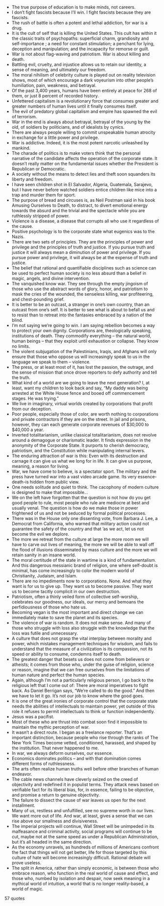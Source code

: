  - The true purpose of education is to make minds, not careers.
 - I don’t fight fascists because I’ll win. I fight fascists because they are fascists.
 - The rush of battle is often a potent and lethal addiction, for war is a drug.
 - It is the cult of self that is killing the United States. This cult has within it the classic traits of psychopaths: superficial charm, grandiosity and self-importance ; a need for constant stimulation; a penchant for lying, deception and manipulation; and the incapacity for remorse or guilt.
 - War is not about flag-waving and patriotism. War is about killing and death.
 - Battling evil, cruelty, and injustice allows us to retain our identity, a sense of meaning, and ultimately our freedom.
 - The moral nihilism of celebrity culture is played out on reality television shows, most of which encourage a dark voyeurism into other people’s humiliation, pain, weakness, and betrayal.
 - Of the past 3,400 years, humans have been entirely at peace for 268 of them, or just 8 percent of recorded history.
 - Unfettered capitalism is a revolutionary force that consumes greater and greater numbers of human lives until it finally consumes itself.
 - The evil of predatory global capitalism and empire has spawned the evil of terrorism.
 - War in the end is always about betrayal, betrayal of the young by the old, of soldiers by politicians, and of idealists by cynics.
 - There are always people willing to commit unspeakable human atrocity in exchange for a little power and privilege.
 - War is addictive. Indeed, it is the most potent narcotic unleashed by mankind.
 - The charade of politics is to make voters think that the personal narrative of the candidate affects the operation of the corporate state. It doesn’t really matter on the fundamental issues whether the President is Republican or Democratic.
 - A society without the means to detect lies and theft soon squanders its liberty and freedom.
 - I have seen children shot in El Salvador, Algeria, Guatemala, Sarajevo, but I have never before watched soldiers entice children like mice into a trap and murder them for sport.
 - The purpose of bread and circuses is, as Neil Postman said in his book Amusing Ourselves to Death, to distract, to divert emotional energy towards the absurd and the trivial and the spectacle while you are ruthlessly stripped of power.
 - Violence is a disease, a disease that corrupts all who use it regardless of the cause.
 - Positive psychology is to the corporate state what eugenics was to the Nazis.
 - There are two sets of principles. They are the principles of power and privilege and the principles of truth and justice. If you pursue truth and justice it will always mean a diminution of power and privilege. If you pursue power and privilege, it will always be at the expense of truth and justice.
 - The belief that rational and quantifiable disciplines such as science can be used to perfect human society is no less absurd than a belief in magic, angels, and divine intervention.
 - The vanquished know war. They see through the empty jingoism of those who use the abstract words of glory, honor, and patriotism to mask the cries of the wounded, the senseless killing, war profiteering, and chest-pounding grief.
 - It is better to be an outcast, a stranger in one’s own country, than an outcast from one’s self. It is better to see what is about to befall us and to resist than to retreat into the fantasies embraced by a nation of the blind.
 - I’m not saying we’re going to win. I am saying rebellion becomes a way to protect your own dignity. Corporations are, theologically speaking, institutions of death. They commodify everything – the natural world, human beings – that they exploit until exhaustion or collapse. They know no limits.
 - The violent subjugation of the Palestinians, Iraqis, and Afghans will only ensure that those who oppose us will increasingly speak to us in the language we speak to them – violence.
 - The press, or at least most of it, has lost the passion, the outrage, and the sense of mission that once drove reporters to defy authority and tell the truth.
 - What kind of a world are we going to leave the next generation? I, at least, want my children to look back and say, “My daddy was being arrested at the White House fence and booed off commencement stages. He was trying.”
 - We live in imaginary, virtual worlds created by corporations that profit from our deception.
 - Poor people, especially those of color, are worth nothing to corporations and private contractors if they are on the street. In jail and prisons, however, they can each generate corporate revenues of $30,000 to $40,000 a year.
 - Inverted totalitarianism, unlike classical totalitarianism, does not revolve around a demagogue or charismatic leader. It finds expression in the anonymity of the Corporate State. It purports to cherish democracy, patriotism, and the Constitution while manipulating internal levers.
 - The enduring attraction of war is this: Even with its destruction and carnage it can give us what we long for in life. It can give us purpose, meaning, a reason for living.
 - War, we have come to believe, is a spectator sport. The military and the press have turned war into a vast video arcade game. Its very essence-death-is hidden from public view.
 - One needs solitude and quiet to think. The cacophony of modern culture is designed to make that impossible...
 - We on the left have forgotten that the question is not how do you get good people to rule, most people who rule are mediocre at best and usually venal. The question is how do we make those in power frightened of us and not be seduced by formal political processes.
 - There was in the House only one dissenting vote, from Barbara J. Lee, a Democrat from California, who warned that military action could not guarantee the safety of the country and that ’as we act, let us not become the evil we deplore.
 - The more we retreat from the culture at large the more room we will have to carve out lives of meaning, the more we will be able to wall off the flood of illusions disseminated by mass culture and the more we will retain sanity in an insane world.
 - The moral certitude of the state in wartime is a kind of fundamentalism. And this dangerous messianic brand of religion, one where self-doubt is minimal, has come increasingly to color the modern world of Christianity, Judaism, and Islam.
 - There are no impediments now to corporations. None. And what they want is for us to give up. They want us to become passive. They want us to become tacitly complicit in our own destruction.
 - Patriotism, often a thinly veiled form of collective self-worship, celebrates our goodness, our ideals, our mercy and bemoans the perfidiousness of those who hate us.
 - Becoming vegan is the most important and direct change we can immediately make to save the planet and its species.
 - The violence of war is random. It does not make sense. And many of those who struggle with loss also struggle with the knowledge that the loss was futile and unnecessary.
 - A culture that does not grasp the vital interplay between morality and power, which mistakes management techniques for wisdom, and fails to understand that the measure of a civilization is its compassion, not its speed or ability to consume, condemns itself to death.
 - The greatest danger that besets us does not come from believers or atheists; it comes from those who, under the guise of religion, science or reason, imagine that we can free ourselves from the limitations of human nature and perfect the human species.
 - Again, although I’m not a particularly religious person, I go back to the religious left that I come out of: There are moral imperatives to fight back. As Daniel Berrigan says, “We’re called to do the good.” And then we have to let it go. It’s not our job to know where the good goes.
 - It is one of the great ironies of corporate control that the corporate state needs the abilities of intellectuals to maintain power, yet outside of this role it refuses to permit intellectuals to think or function independently.
 - Jesus was a pacifist.
 - Most of these who are thrust into combat soon find it impossible to maintain the mythic perception of war.
 - It wasn’t a direct route. I began as a freelance reporter. That’s an important distinction, because people who rise through the ranks of The New York Times become vetted, conditioned, harassed, and shaped by the institution. That never happened to me.
 - In war, we always deform ourselves, our essence.
 - Economics dominates politics – and with that domination comes different forms of ruthlessness.
 - The arts often realize human truths well before other branches of human endeavor.
 - The cable news channels have cleverly seized on the creed of objectivity and redefined it in populist terms. They attack news based on verifiable fact for its liberal bias, for, in essence, failing to be objective, and promise a return to genuine objectivity.
 - The failure to dissect the cause of war leaves us open for the next installment.
 - Many of us, restless and unfulfilled, see no supreme worth in our lives. We want more out of life. And war, at least, gives a sense that we can rise above our smallness and divisiveness.
 - The imperial projects will continue, Wall Street will be unimpeded in its malfeasance and criminal activity, social programs will continue to be cut, maybe not at the same speed as under a Republican Administration, but it’s all headed in the same direction.
 - As the economy unravels, as hundreds of millions of Americans confront the fact that things will not get better, life for those targeted by this culture of hate will become increasingly difficult. Rational debate will prove useless.
 - The split in America, rather than simply economic, is between those who embrace reason, who function in the real world of cause and effect, and those who, numbed by isolation and despair, now seek meaning in a mythical world of intuition, a world that is no longer reality-based, a world of magic.

57 quotes